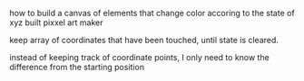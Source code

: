 how to build a canvas of elements that change color accoring to the state of xyz
  built pixxel art maker
  
keep array of coordinates that have been touched, until state is cleared. 

instead of keeping track of coordinate points, I only need to know the difference from the starting position